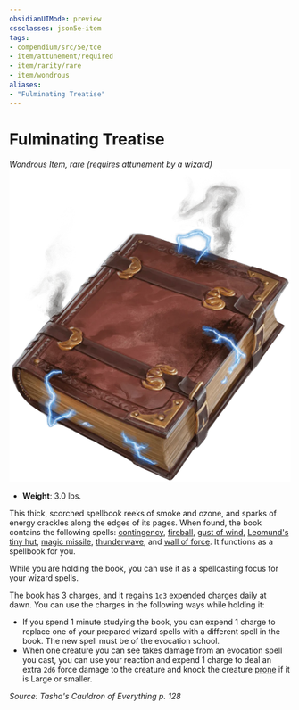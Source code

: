 ```yaml
---
obsidianUIMode: preview
cssclasses: json5e-item
tags:
- compendium/src/5e/tce
- item/attunement/required
- item/rarity/rare
- item/wondrous
aliases: 
- "Fulminating Treatise"
---
```

# Fulminating Treatise
*Wondrous Item, rare (requires attunement by a wizard)*  
![](https://raw.githubusercontent.com/5etools-mirror-2/5etools-img/main/items/TCE/Fulminating%20Treatise.webp#right)  

- **Weight**: 3.0 lbs.

This thick, scorched spellbook reeks of smoke and ozone, and sparks of energy crackles along the edges of its pages. When found, the book contains the following spells: [contingency](/3-Mechanics/CLI/spells/contingency.md), [fireball](/3-Mechanics/CLI/spells/fireball.md), [gust of wind](/3-Mechanics/CLI/spells/gust-of-wind.md), [Leomund's tiny hut](/3-Mechanics/CLI/spells/leomunds-tiny-hut.md), [magic missile](/3-Mechanics/CLI/spells/magic-missile.md), [thunderwave](/3-Mechanics/CLI/spells/thunderwave.md), and [wall of force](/3-Mechanics/CLI/spells/wall-of-force.md). It functions as a spellbook for you.

While you are holding the book, you can use it as a spellcasting focus for your wizard spells.

The book has 3 charges, and it regains `1d3` expended charges daily at dawn. You can use the charges in the following ways while holding it:

- If you spend 1 minute studying the book, you can expend 1 charge to replace one of your prepared wizard spells with a different spell in the book. The new spell must be of the evocation school.  
- When one creature you can see takes damage from an evocation spell you cast, you can use your reaction and expend 1 charge to deal an extra `2d6` force damage to the creature and knock the creature [prone](/3-Mechanics/CLI/rules/conditions.md#prone) if it is Large or smaller.  

*Source: Tasha's Cauldron of Everything p. 128*